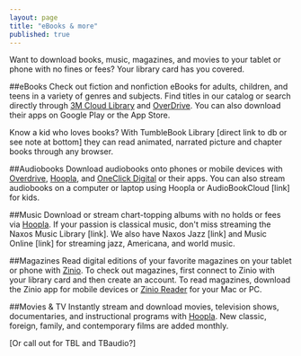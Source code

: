 ```yaml
---
layout: page
title: "eBooks & more"
published: true
---
```


Want to download books, music, magazines, and movies to your tablet or phone with no fines or fees? Your library card has you covered.

##eBooks
Check out fiction and nonfiction eBooks for adults, children, and teens in a variety of genres and subjects. Find titles in our catalog or search directly through [3M Cloud Library](http://ebook.3m.com/library/SkokiePublicLibrary/) and [OverDrive](http://overdrive.skokielibrary.info/). You can also download their apps on Google Play or the App Store. 

Know a kid who loves books? With TumbleBook Library [direct link to db or see note at bottom] they can read animated, narrated picture and chapter books through any browser.

##Audiobooks
Download audiobooks onto phones or mobile devices with [Overdrive](http://overdrive.skokielibrary.inf/), [Hoopla](http://hoopla.skokielibrary.info), and [OneClick Digital](http://skokieil.oneclickdigital.com/) or their apps. You can also stream audiobooks on a computer or laptop using Hoopla or AudioBookCloud [link] for kids.

##Music
Download or stream chart-topping albums with no holds or fees via [Hoopla](http://hoopla.skokielibrary.info). If your passion is classical music, don't miss streaming the Naxos Music Library [link]. We also have Naxos Jazz [link] and Music Online [link] for streaming jazz, Americana, and world music.

##Magazines
Read digital editions of your favorite magazines on your tablet or phone with [Zinio](https://www.rbdigital.com/skokieil/service/zinio/landing?). To check out magazines, first connect to Zinio with your library card and then create an account. To read magazines, download the Zinio app for mobile devices or [Zinio Reader](http://www.zinio.com/www/apps/desktop.jsp) for your Mac or PC.

##Movies & TV
Instantly stream and download movies, television shows, documentaries, and instructional programs with [Hoopla](http://hoopla.skokielibrary.info). New classic, foreign, family, and contemporary films are added monthly.

[Or call out for TBL and TBaudio?]